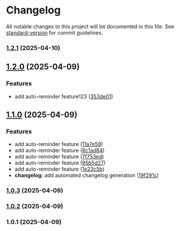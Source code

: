 # Changelog

All notable changes to this project will be documented in this file. See [standard-version](https://github.com/conventional-changelog/standard-version) for commit guidelines.

### [1.2.1](https://github.com/thilakshitha/AC_Service-tracker/compare/v1.2.0...v1.2.1) (2025-04-10)

## [1.2.0](https://github.com/thilakshitha/AC_Service-tracker/compare/v1.1.0...v1.2.0) (2025-04-09)


### Features

* add auto-reminder feature123 ([353de01](https://github.com/thilakshitha/AC_Service-tracker/commit/353de01d9ff79740c4fec2969f1fe93d77fdf800))

## [1.1.0](https://github.com/thilakshitha/AC_Service-tracker/compare/v1.0.2...v1.1.0) (2025-04-09)


### Features

* add auto-reminder feature ([11a7e59](https://github.com/thilakshitha/AC_Service-tracker/commit/11a7e5931ebbaa0f00e9189e95fe511af98714bf))
* add auto-reminder feature ([8c1ad84](https://github.com/thilakshitha/AC_Service-tracker/commit/8c1ad84828e8623dc5f6c397fe51944ccda584df))
* add auto-reminder feature ([7f753ed](https://github.com/thilakshitha/AC_Service-tracker/commit/7f753ede3a4842a1c47dc7578321de44fb16567a))
* add auto-reminder feature ([95b5d27](https://github.com/thilakshitha/AC_Service-tracker/commit/95b5d271610e17cf05584678868bbf054753996b))
* add auto-reminder feature ([1e23c5b](https://github.com/thilakshitha/AC_Service-tracker/commit/1e23c5b318ac15a45ae6fd3e82a51da738d94a25))
* **changelog:** add automated changelog generation ([19f291c](https://github.com/thilakshitha/AC_Service-tracker/commit/19f291c56a7d7c92f2c4f02a4922e5b8c96c7134))

### [1.0.3](https://github.com/thilakshitha/AC_Service-tracker/compare/v1.0.2...v1.0.3) (2025-04-09)

### [1.0.2](https://github.com/thilakshitha/AC_Service-tracker/compare/v1.0.1...v1.0.2) (2025-04-09)

### 1.0.1 (2025-04-09)
